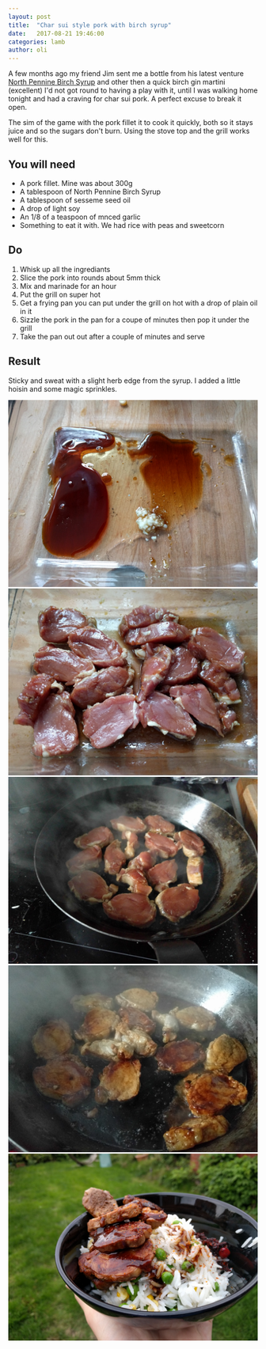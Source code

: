 ```yaml
---
layout: post
title:  "Char sui style pork with birch syrup"
date:   2017-08-21 19:46:00
categories: lamb
author: oli
---
```


A few months ago my friend Jim sent me a bottle from his latest venture [North Pennine Birch Syrup](https://northpenninebirch.co.uk/) and other then a quick birch gin martini (excellent) I'd not got round to having a play with it, until I was walking home tonight and had a craving for char sui pork.  A perfect excuse to break it open.

The sim of the game with the pork fillet it to cook it quickly, both so it stays juice and so the sugars don't burn.  Using the stove top and the grill works well for this.

## You will need

* A pork fillet.  Mine was about 300g
* A tablespoon of North Pennine Birch Syrup
* A tablespoon of sesseme seed oil
* A drop of light soy
* An 1/8 of a teaspoon of mnced garlic
* Something to eat it with.  We had rice with peas and sweetcorn

## Do

1. Whisk up all the ingrediants  
2. Slice the pork into rounds about 5mm thick
3. Mix and marinade for an hour
4. Put the grill on super hot
5. Get a frying pan you can put under the grill on hot with a drop of plain oil in it
6. Sizzle the pork in the pan for a coupe of minutes then pop it under the grill
7. Take the pan out out after a couple of minutes and serve

## Result

Sticky and sweat with a slight herb edge from the syrup.  I added a little hoisin and some magic sprinkles.


![Marinade](/images/char-sui-style-pork-birch-syrup/char-sui-style-pork-birch-syrup-00.jpg)
![Marinading](/images/char-sui-style-pork-birch-syrup/char-sui-style-pork-birch-syrup-01.jpg)
![First sizzle](/images/char-sui-style-pork-birch-syrup/char-sui-style-pork-birch-syrup-02.jpg)
![Fresh from the grill](/images/char-sui-style-pork-birch-syrup/char-sui-style-pork-birch-syrup-03.jpg)
![GET IN MY FACE](/images/char-sui-style-pork-birch-syrup/char-sui-style-pork-birch-syrup-04.jpg)